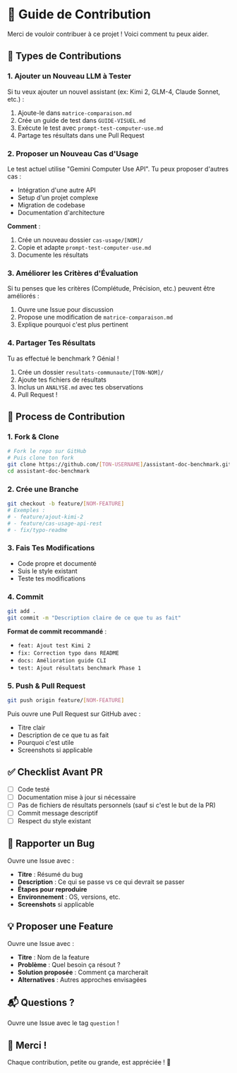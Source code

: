 # 🤝 Guide de Contribution

Merci de vouloir contribuer à ce projet ! Voici comment tu peux aider.

## 🎯 Types de Contributions

### 1. Ajouter un Nouveau LLM à Tester

Si tu veux ajouter un nouvel assistant (ex: Kimi 2, GLM-4, Claude Sonnet, etc.) :

1. Ajoute-le dans `matrice-comparaison.md`
2. Crée un guide de test dans `GUIDE-VISUEL.md`
3. Exécute le test avec `prompt-test-computer-use.md`
4. Partage tes résultats dans une Pull Request

### 2. Proposer un Nouveau Cas d'Usage

Le test actuel utilise "Gemini Computer Use API". Tu peux proposer d'autres cas :

- Intégration d'une autre API
- Setup d'un projet complexe
- Migration de codebase
- Documentation d'architecture

**Comment** :
1. Crée un nouveau dossier `cas-usage/[NOM]/`
2. Copie et adapte `prompt-test-computer-use.md`
3. Documente les résultats

### 3. Améliorer les Critères d'Évaluation

Si tu penses que les critères (Complétude, Précision, etc.) peuvent être améliorés :

1. Ouvre une Issue pour discussion
2. Propose une modification de `matrice-comparaison.md`
3. Explique pourquoi c'est plus pertinent

### 4. Partager Tes Résultats

Tu as effectué le benchmark ? Génial !

1. Crée un dossier `resultats-communaute/[TON-NOM]/`
2. Ajoute tes fichiers de résultats
3. Inclus un `ANALYSE.md` avec tes observations
4. Pull Request !

## 📝 Process de Contribution

### 1. Fork & Clone

```bash
# Fork le repo sur GitHub
# Puis clone ton fork
git clone https://github.com/[TON-USERNAME]/assistant-doc-benchmark.git
cd assistant-doc-benchmark
```

### 2. Crée une Branche

```bash
git checkout -b feature/[NOM-FEATURE]
# Exemples :
# - feature/ajout-kimi-2
# - feature/cas-usage-api-rest
# - fix/typo-readme
```

### 3. Fais Tes Modifications

- Code propre et documenté
- Suis le style existant
- Teste tes modifications

### 4. Commit

```bash
git add .
git commit -m "Description claire de ce que tu as fait"
```

**Format de commit recommandé** :
- `feat: Ajout test Kimi 2`
- `fix: Correction typo dans README`
- `docs: Amélioration guide CLI`
- `test: Ajout résultats benchmark Phase 1`

### 5. Push & Pull Request

```bash
git push origin feature/[NOM-FEATURE]
```

Puis ouvre une Pull Request sur GitHub avec :
- Titre clair
- Description de ce que tu as fait
- Pourquoi c'est utile
- Screenshots si applicable

## ✅ Checklist Avant PR

- [ ] Code testé
- [ ] Documentation mise à jour si nécessaire
- [ ] Pas de fichiers de résultats personnels (sauf si c'est le but de la PR)
- [ ] Commit message descriptif
- [ ] Respect du style existant

## 🐛 Rapporter un Bug

Ouvre une Issue avec :
- **Titre** : Résumé du bug
- **Description** : Ce qui se passe vs ce qui devrait se passer
- **Étapes pour reproduire**
- **Environnement** : OS, versions, etc.
- **Screenshots** si applicable

## 💡 Proposer une Feature

Ouvre une Issue avec :
- **Titre** : Nom de la feature
- **Problème** : Quel besoin ça résout ?
- **Solution proposée** : Comment ça marcherait
- **Alternatives** : Autres approches envisagées

## 📬 Questions ?

Ouvre une Issue avec le tag `question` !

## 🙏 Merci !

Chaque contribution, petite ou grande, est appréciée ! 🎉
